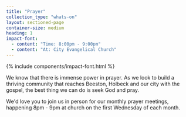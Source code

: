```yaml
---
title: "Prayer"
collection_type: "whats-on"
layout: sectioned-page
container-size: medium
heading: 1
impact-font:
  - content: "Time: 8:00pm - 9:00pm"
  - content: "At: City Evangelical Church"
---
```


{% include components/impact-font.html %}

We know that there is immense power in prayer. As we look to build a thriving community that reaches Beeston, Holbeck and our city with the gospel, the best thing we can do is seek God and pray.

We'd love you to join us in person for our monthly prayer meetings, happening 8pm - 9pm at church on the first Wednesday of each month.
